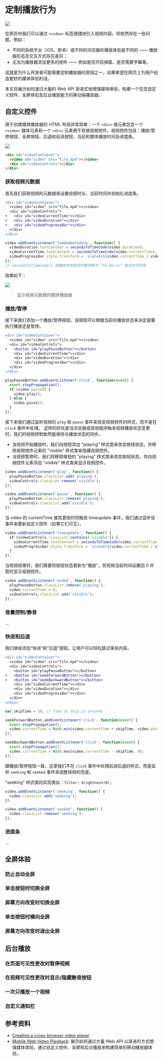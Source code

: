 # 定制播放行为

![](https://img.alicdn.com/imgextra/i4/O1CN01ASKxpu1Dz1xqFjg1I_!!6000000000286-2-tps-920-520.png)

在网页中我们可以通过 `<video>` 标签便捷地引入视频内容。但依然存在一些问题，例如：

- 不同的系统平台（iOS、安卓）或不同的浏览器的播放体验是不同的 —— 播放器形态及交互方式存在差异；
- 无法为播放器添加更多的控件 —— 例如是否开启弹窗、是否需要字幕等。

这就是为什么开发者可能需要定制播放器的原因之一，如果希望在网页上为用户创造更好的媒体体验的话。

本文将展示如何通过大量的 Web API 渐进式地增强媒体体验，构建一个包含自定义控件、全屏体验及后台播放能力的移动端播放器。

## 自定义控件

用于创建媒体播放器的 HTML 布局非常简单：一个 `<div>` 根元素包含一个 `<video>` 媒体元素和一个 `<div>` 元素用于存放视频控件。视频控件包括：播放/暂停按钮、全屏按钮、后退和前进按钮，当前和整体播放时间及进度条。

![](https://img.alicdn.com/imgextra/i3/O1CN01UNDNnv1hahOitfcGI_!!6000000004294-2-tps-2506-1410.png)

```html
<div id="videoContainer">
  <video id="video" src="file.mp4"></video>
  <div id="videoControls"></div>
</div>
```

### 获取视频元数据

首先我们获取视频的元数据来设置视频时长、当前时间并初始化进度条。

```diff
<div id="videoContainer">
  <video id="video" src="file.mp4"></video>
  <div id="videoControls">
+   <div id="videoCurrentTime"></div>
+   <div id="videoDuration"></div>
+   <div id="videoProgressBar"></div>
  </div>
</div>
```

```js
video.addEventListener('loadedmetadata', function() {
  videoDuration.textContent = secondsToTimeCode(video.duration);
  videoCurrentTime.textContent = secondsToTimeCode(video.currentTime);
  videoProgressBar.style.transform = `scaleX(${video.currentTime / video.duration})`;
});
// secondsToTimeCode() 函数的作用是将秒数转换为 “hh:mm:ss” 格式的字符串
```

效果如下：

![](https://img.alicdn.com/imgextra/i4/O1CN01JU3Cdn1SecYDlazCT_!!6000000002272-2-tps-1024-768.png)

> 显示视频元数据的媒体播放器

### 播放/暂停

接下来我们添加一个播放/暂停按钮，该按钮可以根据当前的播放状态来决定是要执行播放还是暂停。

```diff
<div id="videoContainer">
  <video id="video" src="file.mp4"></video>
  <div id="videoControls">
+   <button id="playPauseButton"></button>
    <div id="videoCurrentTime"></div>
    <div id="videoDuration"></div>
    <div id="videoProgressBar"></div>
  </div>
</div>
```

```js
playPauseButton.addEventListener('click', function(event) {
  event.stopPropagation();
  if (video.paused) {
    video.play();
  } else {
    video.pause();
  }
});
```

接下来我们通过监听视频的 `play` 和 `pause` 事件来改变视频控件的样式，而不是在 `click` 事件中处理。
这样的好处是当浏览器或其他程序触发视频播放状态变更时，我们的视频控制依然能保持与播放状态的同步。

- 当视频开始播放时，我们向按钮添加 "playing" 样式类来改变按钮状态，并移除视频控件元素的 "visible" 样式类来隐藏视频控件。
- 当视频暂停时，我们将移除按钮的 "playing" 样式类来改变按钮状态，并向视频控件元素添加 "visible" 样式类来显示视频控件。

```js
video.addEventListener('play', function() {
  playPauseButton.classList.add('playing');
  videoControls.classList.remove('visible');
});

video.addEventListener('pause', function() {
  playPauseButton.classList.remove('playing');
  videoControls.classList.add('visible');
});
```

当 video 的 currentTime 属性更改时将触发 timeupdate 事件，我们通过监听该事件来更新自定义控件（如果它们可见）。

```js
video.addEventListener('timeupdate', function() {
  if (videoControls.classList.contains('visible')) {
    videoCurrentTime.textContent = secondsToTimeCode(video.currentTime);
    videoProgressBar.style.transform = `scaleX(${video.currentTime / video.duration})`;
  }
});
```

当视频结束时，我们需要将按钮状态更新为“播放”，将视频当前时间设置回 0 并暂时显示视频控件。

```js
video.addEventListener('ended', function() {
  playPauseButton.classList.remove('playing');
  video.currentTime = 0;
  videoControls.classList.add('visible');
});
```

### 音量控制/静音

...

### 快进和后退

我们继续添加“快进”和“后退”按钮，让用户可以轻松跳过某些内容。

```diff
<div id="videoContainer">
  <video id="video" src="file.mp4"></video>
  <div id="videoControls">
    <button id="playPauseButton"></button>
+   <button id="seekForwardButton"></button>
+   <button id="seekBackwardButton"></button>
    <div id="videoCurrentTime"></div>
    <div id="videoDuration"></div>
    <div id="videoProgressBar"></div>
  </div>
</div>
```

```js
var skipTime = 10; // Time to skip in seconds

seekForwardButton.addEventListener('click', function(event) {
  event.stopPropagation();
  video.currentTime = Math.min(video.currentTime + skipTime, video.duration);
});

seekBackwardButton.addEventListener('click', function(event) {
  event.stopPropagation();
  video.currentTime = Math.max(video.currentTime - skipTime, 0);
});
```

跟播放/暂停按钮一致，这里我们不在 `click` 事件中处理前进后退的样式，而是监听 `seeking` 和 `seeked` 事件来调整视频的亮度。

"seeking" 样式类的实现类似：`filter: brightness(0);`

```js
video.addEventListener('seeking', function() {
  video.classList.add('seeking');
});

video.addEventListener('seeked', function() {
  video.classList.remove('seeking');
});
```

### 进度条

...

## 全屏体验

### 防止自动全屏

### 单击按钮时切换全屏

### 屏幕方向改变时切换全屏

### 单击按钮时横向全屏

### 屏幕方向改变时退出全屏

## 后台播放

### 在页面可见性更改时暂停视频

### 在视频可见性更改时显示/隐藏静音按钮

### 一次只播放一个视频

### 自定义通知栏

## 参考资料

- [Creating a cross-browser video player](https://developer.mozilla.org/en-US/docs/Web/Guide/Audio_and_video_delivery/cross_browser_video_player)
- [Mobile Web Video Playback](https://developers.google.com/web/fundamentals/media/mobile-web-video-playback): 展示如何通过大量 Web API 以渐进的方式增强媒体体验，通过自定义控件、全屏和后台播放来构建简单的移动播放器体验。